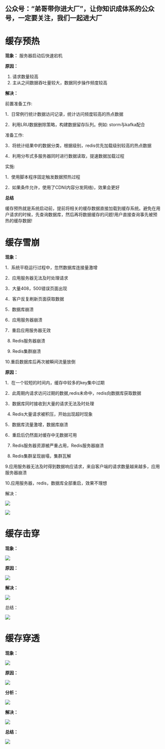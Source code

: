 ## 公众号：“弟哥带你进大厂”，让你知识成体系的公众号，一定要关注，我们一起进大厂

# 缓存预热

**现象：** 服务器启动后快速宕机

**原因：**

1.  请求数量较高
1.  主从之间数据吞吐量较大，数据同步操作频度较高



**解决：**

前置准备工作:

1．日常例行统计数据访问记录，统计访问频度较高的热点数据

2．利用LRU数据删除策略，构建数据留存队列。例如: storm与kafka配合

准备工作:

3．将统计结果中的数据分类，根据级别，redis优先加载级别较高的热点数据

4．利用分布式多服务器同时进行数据读取，提速数据加载过程

实施:

1．使用脚本程序固定触发数据预热过程

2．如果条件允许，使用了CDN(内容分发网络)，效果会更好

**总结**

缓存预热就是系统启动前，提前将相关的缓存数据直接加载到缓存系统。避免在用户请求的时候，先查询数据库，然后再将数据缓存的问题!用户直接查询事先被预热的缓存数据!

# 缓存雪崩

**现象：**

1．系统平稳运行过程中，忽然数据库连接量激增

2．应用服务器无法及时处理请求

3．大量408，500错误页面出现

4．客户反复刷新页面获取数据

5．数据库崩溃

6．应用服务器崩溃

7．重启应用服务器无效

8. Redis服务器崩溃

9. Redis集群崩溃

10.重启数据库后再次被瞬间流量放倒

**原因：**

1．在一个较短的时间内，缓存中较多的key集中过期

2．此周期内请求访问过期的数据,redis未命中，redis向数据库获取数据

3．数据库同时接收到大量的请求无法及时处理

4. Redis大量请求被积压，开始出现超时现象

5．数据库流量激增，数据库崩溃

6．重启后仍然面对缓存中无数据可用

7. Redis服务器资源被严重占用，Redis服务器崩溃

8. Redis集群呈现崩塌，集群瓦解

9.应用服务器无法及时得到数据响应请求，来自客户端的请求数量越来越多，应用服务器崩溃

10.应用服务器，redis，数据库全部重启，效果不理想

解决：

![](https://p3-juejin.byteimg.com/tos-cn-i-k3u1fbpfcp/908046dac3744699a60845e709afa047~tplv-k3u1fbpfcp-zoom-1.image)

![](https://p3-juejin.byteimg.com/tos-cn-i-k3u1fbpfcp/5bbe0e93eece498385fc463c946818a0~tplv-k3u1fbpfcp-zoom-1.image)

# 缓存击穿


**现象：**

![](https://p3-juejin.byteimg.com/tos-cn-i-k3u1fbpfcp/451c2a8897c94cdfa53dcdc77e0ba565~tplv-k3u1fbpfcp-zoom-1.image)

**原因：**

![](https://p3-juejin.byteimg.com/tos-cn-i-k3u1fbpfcp/8d8d28bc433e4b37b5addf27e1d3ab2b~tplv-k3u1fbpfcp-zoom-1.image)



**解决：**

![](https://p3-juejin.byteimg.com/tos-cn-i-k3u1fbpfcp/ebf199d81a144b19ae3096969d28b42c~tplv-k3u1fbpfcp-zoom-1.image)



总结：

![](https://p3-juejin.byteimg.com/tos-cn-i-k3u1fbpfcp/3965768439c947a6b68c9c91d648f776~tplv-k3u1fbpfcp-zoom-1.image)

# 缓存穿透

**现象：**

![](https://p3-juejin.byteimg.com/tos-cn-i-k3u1fbpfcp/6aca7dd3fea24f8e84e3b96bf1e619c8~tplv-k3u1fbpfcp-zoom-1.image)

**原因：**

![](https://p3-juejin.byteimg.com/tos-cn-i-k3u1fbpfcp/f7f648a489fb41bd94f0f7ab7b0a6b54~tplv-k3u1fbpfcp-zoom-1.image)

**分析：**

![](https://p3-juejin.byteimg.com/tos-cn-i-k3u1fbpfcp/b534995dfd4946eeb8a9409a0a094f2d~tplv-k3u1fbpfcp-zoom-1.image)

**解决：**

![](https://p3-juejin.byteimg.com/tos-cn-i-k3u1fbpfcp/88a0e1fd3fbc41b9ac68c8058912b2cf~tplv-k3u1fbpfcp-zoom-1.image)

**总结：**

![](https://p3-juejin.byteimg.com/tos-cn-i-k3u1fbpfcp/0a823b429d3c4da7996a0f468284e95b~tplv-k3u1fbpfcp-zoom-1.image)


